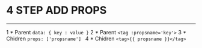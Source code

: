 # 4 STEP ADD PROPS #
-----------------
1 * Parent ```data: {
key : value
}```
2 * Parent ```<tag :propsname='key'>```
3 * Chidren ```props: ['propsname'] ```
4 * Chidren ```<tag>{{ propsname }}</tag>```
